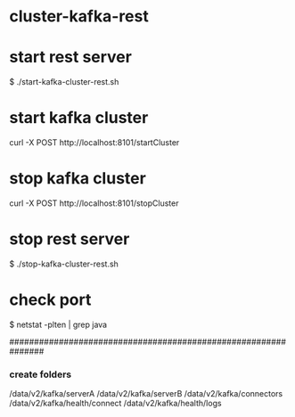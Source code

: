 # cluster-kafka-rest

# start rest server
$ ./start-kafka-cluster-rest.sh

# start kafka cluster
curl -X POST http://localhost:8101/startCluster


# stop kafka cluster
curl -X POST http://localhost:8101/stopCluster


# stop rest server
$ ./stop-kafka-cluster-rest.sh


# check port
$ netstat -plten | grep java


###############################################################
### create folders
/data/v2/kafka/serverA
/data/v2/kafka/serverB
/data/v2/kafka/connectors
/data/v2/kafka/health/connect
/data/v2/kafka/health/logs